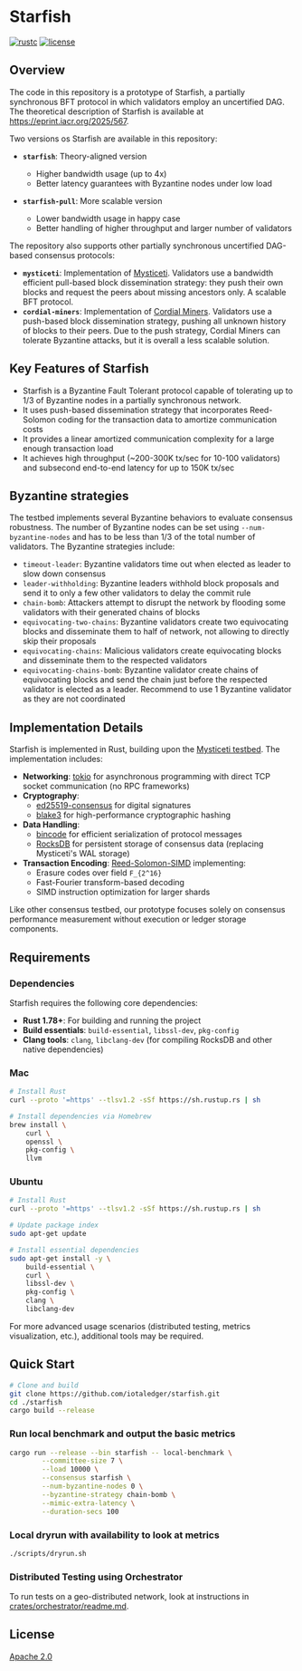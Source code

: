# Starfish

[![rustc](https://img.shields.io/badge/rustc-1.78+-blue?style=flat-square&logo=rust)](https://www.rust-lang.org)
[![license](https://img.shields.io/badge/license-Apache-blue.svg?style=flat-square)](LICENSE)

## Overview

The code in this repository is a prototype of Starfish, a partially synchronous BFT protocol in which validators employ an uncertified DAG. The theoretical description of Starfish is available at https://eprint.iacr.org/2025/567.

Two versions os Starfish are available in this repository:

- **`starfish`**: Theory-aligned version
  - Higher bandwidth usage (up to 4x)
  - Better latency guarantees with Byzantine nodes under low load

- **`starfish-pull`**: More scalable version
  - Lower bandwidth usage in happy case
  - Better handling of higher throughput and larger number of validators

The repository also supports other partially synchronous uncertified DAG-based consensus protocols:

- **`mysticeti`**: Implementation of [Mysticeti](https://www.cs.cornell.edu/~babel/papers/mysticeti.pdf). Validators use a bandwidth efficient pull-based block dissemination strategy:
they push their own blocks and request the peers about missing ancestors only. A scalable BFT protocol.
- **`cordial-miners`**: Implementation of [Cordial Miners](https://arxiv.org/pdf/2205.09174). Validators use a push-based block dissemination strategy, pushing all unknown history of blocks to their peers. Due to the push strategy, Cordial Miners can tolerate Byzantine attacks, but it is overall a less scalable solution.

## Key Features of Starfish

- Starfish is a Byzantine Fault Tolerant protocol capable of tolerating up to 1/3 of Byzantine nodes in a partially synchronous network.
- It uses push-based dissemination strategy that incorporates Reed-Solomon coding for the transaction data to amortize communication costs
- It provides a linear amortized communication complexity for a large enough transaction load
- It achieves high throughput (~200-300K tx/sec for 10-100 validators) and subsecond end-to-end latency for up to 150K tx/sec

## Byzantine strategies

The testbed implements several Byzantine behaviors to evaluate consensus robustness. The number of Byzantine nodes can be set using `--num-byzantine-nodes`
and has to be less than 1/3 of the total number of validators. The Byzantine strategies include:

- `timeout-leader`: Byzantine validators time out when elected as leader to slow down consensus
- `leader-withholding`: Byzantine leaders withhold block proposals and send it to only a few other validators to delay the commit rule
- `chain-bomb`: Attackers attempt to disrupt the network by flooding some validators with their generated chains of blocks
- `equivocating-two-chains`: Byzantine validators create two equivocating blocks and disseminate them to half of network, not allowing to directly skip their proposals
- `equivocating-chains`: Malicious validators create equivocating blocks and disseminate them to the respected validators
- `equivocating-chains-bomb`: Byzantine validator create chains of equivocating blocks and send the chain just before the respected validator is elected as a leader. Recommend to use 1 Byzantine validator as they are not coordinated

## Implementation Details

Starfish is implemented in Rust, building upon the [Mysticeti testbed](https://github.com/asonnino/mysticeti/tree/paper). The implementation includes:

- **Networking**: [tokio](https://tokio.rs) for asynchronous programming with direct TCP socket communication (no RPC frameworks)
- **Cryptography**:
  - [ed25519-consensus](https://docs.rs/ed25519-consensus/) for digital signatures
  - [blake3](https://docs.rs/blake3/) for high-performance cryptographic hashing
- **Data Handling**:
  - [bincode](https://docs.rs/bincode/) for efficient serialization of protocol messages
  - [RocksDB](https://rocksdb.org/) for persistent storage of consensus data (replacing Mysticeti's WAL storage)
- **Transaction Encoding**: [Reed-Solomon-SIMD](https://crates.io/crates/reed-solomon-simd) implementing:
  - Erasure codes over field `F_{2^16}`
  - Fast-Fourier transform-based decoding
  - SIMD instruction optimization for larger shards

Like other consensus testbed, our prototype focuses solely on consensus performance measurement without execution or ledger storage components.

## Requirements

### Dependencies

Starfish requires the following core dependencies:

- **Rust 1.78+**: For building and running the project
- **Build essentials**: `build-essential`, `libssl-dev`, `pkg-config`
- **Clang tools**: `clang`, `libclang-dev` (for compiling RocksDB and other native dependencies)

### Mac

```bash
# Install Rust
curl --proto '=https' --tlsv1.2 -sSf https://sh.rustup.rs | sh

# Install dependencies via Homebrew
brew install \
    curl \
    openssl \
    pkg-config \
    llvm
```

### Ubuntu

```bash
# Install Rust
curl --proto '=https' --tlsv1.2 -sSf https://sh.rustup.rs | sh

# Update package index
sudo apt-get update

# Install essential dependencies
sudo apt-get install -y \
    build-essential \
    curl \
    libssl-dev \
    pkg-config \
    clang \
    libclang-dev
```

For more advanced usage scenarios (distributed testing, metrics visualization, etc.), additional tools may be required.

## Quick Start

```bash
# Clone and build
git clone https://github.com/iotaledger/starfish.git
cd ./starfish
cargo build --release
```

### Run local benchmark and output the basic metrics

```bash
cargo run --release --bin starfish -- local-benchmark \
        --committee-size 7 \
        --load 10000 \
        --consensus starfish \
        --num-byzantine-nodes 0 \
        --byzantine-strategy chain-bomb \
        --mimic-extra-latency \
        --duration-secs 100
```

### Local dryrun with availability to look at metrics

```bash
./scripts/dryrun.sh
```

### Distributed Testing using Orchestrator

To run tests on a geo-distributed network, look at instructions in [crates/orchestrator/readme.md](`./crates/orchestrator/readme.md`).

## License

[Apache 2.0](LICENSE)
